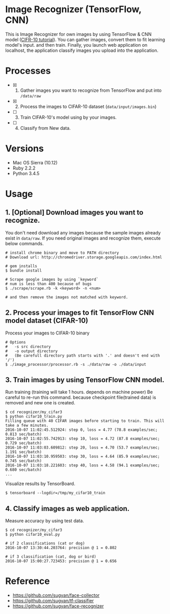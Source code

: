 # Image Recognizer (TensorFlow, CNN)

This is Image Recognizer for own images by using TensorFlow & CNN model ([CIFR-10 tutorial](https://www.tensorflow.org/versions/r0.10/tutorials/deep_cnn/index.html#convolutional-neural-networks)).
You can gather images, convert them to fit learning model's input. and then train. Finally, you launch web application on localhost, the application classify images you upload into the application.

# Processes

* [x] 1. Gather images you want to recognize from TensorFlow and put into `/data/raw`
* [x] 2. Process the images to CIFAR-10 dataset (`data/input/images.bin`)
* [ ] 3. Train CIFAR-10's model using by your images.
* [ ] 4. Classify from New data.

# Versions

* Mac OS Sierra (10.12)
* Ruby 2.2.2
* Python 3.4.5

# Usage

## 1. [Optional] Download images you want to recognize.

You don't need download any images because the sample images already exist in `data/raw`. If you need original images and recognize them, execute below commands.

```
# install chrome binary and move to PATH directory
# Download url: http://chromedriver.storage.googleapis.com/index.html

# gem installs
$ bundle install

# Scrape google images by using `keyword`
# num is less than 400 because of bugs
$ ./scrape/scrape.rb -k <keyword> -n <num>

# and then remove the images not matched with keyword.
```

## 2. Process your images to fit TensorFlow CNN model dataset (CIFAR-10)

Process your images to CIFAR-10 binary

```
# Options
#   -s src directory
#   -o output directory
#   (Be carefull directory path starts with '.' and doesn't end with '/')
$ ./image_processor/processor.rb -s ./data/raw -o ./data/input
```

## 3. Train images by using TensorFlow CNN model.

Run training (training will take 1 hours. depends on machine power)
Be careful to re-run this command. because checkpoint file(trained data) is removed and new one is created.

```
$ cd recognizer/my_cifar3
$ python cifar10_train.py
Filling queue with 40 CIFAR images before starting to train. This will take a few minutes.
2016-10-07 11:02:45.512924: step 0, loss = 4.77 (78.8 examples/sec; 0.813 sec/batch)
2016-10-07 11:02:55.742913: step 10, loss = 4.72 (87.8 examples/sec; 0.729 sec/batch)
2016-10-07 11:03:03.609812: step 20, loss = 4.70 (53.7 examples/sec; 1.191 sec/batch)
2016-10-07 11:03:10.959503: step 30, loss = 4.64 (85.9 examples/sec; 0.745 sec/batch)
2016-10-07 11:03:18.221603: step 40, loss = 4.58 (94.1 examples/sec; 0.680 sec/batch)
...
```

Visualize results by TensorBoard.

```
$ tensorboard --logdir=/tmp/my_cifar10_train
```

## 4. Classify images as web application.

Measure accuracy by using test data.

```
$ cd recognizer/my_cifar3
$ python cifar10_eval.py

# if 2 classifications (cat or dog)
2016-10-07 13:30:44.203764: precision @ 1 = 0.802

# if 3 classification (cat, dog or bird)
2016-10-07 15:00:27.723453: precision @ 1 = 0.656
```

# Reference

* https://github.com/sugyan/face-collector
* https://github.com/sugyan/tf-classifier
* https://github.com/sugyan/face-recognizer
